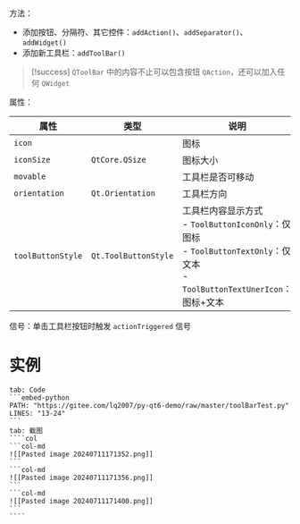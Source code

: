 方法：
* 添加按钮、分隔符、其它控件：`addAction()`、`addSeparator()`、`addWidget()`
* 添加新工具栏：`addToolBar()`

> [!success]
> `QToolBar` 中的内容不止可以包含按钮 `QAction`，还可以加入任何 `QWidget`

属性：

| 属性                | 类型                   | 说明                                                                                                              |
| ----------------- | -------------------- | --------------------------------------------------------------------------------------------------------------- |
| `icon`            |                      | 图标                                                                                                              |
| `iconSize`        | `QtCore.QSize`       | 图标大小                                                                                                            |
| `movable`         |                      | 工具栏是否可移动                                                                                                        |
| `orientation`     | `Qt.Orientation`     | 工具栏方向                                                                                                           |
| `toolButtonStyle` | `Qt.ToolButtonStyle` | 工具栏内容显示方式<br />- `ToolButtonIconOnly`：仅图标<br />- `ToolButtonTextOnly`：仅文本<br />- `ToolButtonTextUnerIcon`：图标+文本 |
信号：单击工具栏按钮时触发 `actionTriggered` 信号
# 实例

`````tabs
tab: Code
```embed-python
PATH: "https://gitee.com/lq2007/py-qt6-demo/raw/master/toolBarTest.py"
LINES: "13-24"
```
tab: 截图
````col
```col-md
![[Pasted image 20240711171352.png]]
```
```col-md
![[Pasted image 20240711171356.png]]
```
```col-md
![[Pasted image 20240711171400.png]]
```
````
`````

